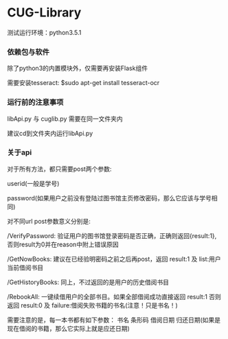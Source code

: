 # CUG-Library
<p>测试运行环境：python3.5.1</p>
<h3>依赖包与软件</h3>
<p>除了python3的内置模块外，仅需要再安装Flask组件</p>
<p>需要安装tesseract: $sudo apt-get install tesseract-ocr</p>
<h3>运行前的注意事项</h3>
<p>libApi.py 与 cuglib.py 需要在同一文件夹内</p>
<p>建议cd到文件夹内运行libApi.py</p>
<h3>关于api</h3>
<p>对于所有方法，都只需要post两个参数:</p>
<p>userid(一般是学号)</p>
<p>password(如果用户之前没有登陆过图书馆主页修改密码，那么它应该与学号相同)</p>
<p></p>
<p>对不同url post参数意义分别是:</p>
<p>/VerifyPassword: 验证用户的图书馆登录密码是否正确，正确则返回{result:1}, 否则result为0并在reason中附上错误原因</p>
<p>/GetNowBooks: 建议在已经验明密码之前之后再post，返回 result:1 及 list:用户当前借阅书目</p>
<p>/GetHistoryBooks: 同上，不过返回的是用户的历史借阅书目</p>
<p>/RebookAll: 一键续借用户的全部书目。如果全部借阅成功直接返回 result:1 否则返回 result:0 及 failure:借阅失败书籍的书名(注意！只是书名！)</p>
<p></p>
<p>需要注意的是，每一本书都有如下参数： 书名 条形码 借阅日期 归还日期(如果是现在借阅的书籍，那么它实际上就是应还日期) </p>
